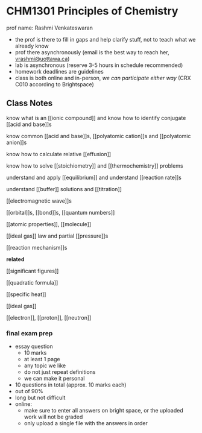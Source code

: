 # CHM1301 Principles of Chemistry

prof name: Rashmi Venkateswaran

- the prof is there to fill in gaps and help clarify stuff, not to teach what we already know
- prof there asynchronously (email is the best way to reach her, vrashmi@uottawa.ca)
- lab is asynchronous (reserve 3-5 hours in schedule recommended)
- homework deadlines are guidelines
- class is both online and in-person, _we can participate either way_ (CRX C010 according to Brightspace)

## Class Notes

know what is an [[ionic compound]] and know how to identify conjugate [[acid and base]]s

know common [[acid and base]]s, [[polyatomic cation]]s and [[polyatomic anion]]s

know how to calculate relative [[effusion]]

know how to solve [[stoichiometry]] and [[thermochemistry]] problems

understand and apply [[equilibrium]] and understand [[reaction rate]]s

understand [[buffer]] solutions and [[titration]]

[[electromagnetic wave]]s

[[orbital]]s, [[bond]]s, [[quantum numbers]]

[[atomic properties]], [[molecule]]

[[ideal gas]] law and partial [[pressure]]s

[[reaction mechanism]]s

**related**

[[significant figures]]

[[quadratic formula]]

[[specific heat]]

[[ideal gas]]

[[electron]], [[proton]], [[neutron]]

### final exam prep

- essay question
  - 10 marks
  - at least 1 page
  - any topic we like
  - do not just repeat definitions
  - we can make it personal
- 10 questions in total (approx. 10 marks each)
- out of 90%
- long but not difficult
- online:
  - make sure to enter all answers on bright space, or the uploaded work will not be graded
  - only upload a single file with the answers in order
